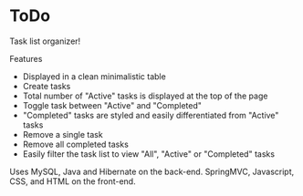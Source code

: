 # ToDo
Task list organizer!

Features
- Displayed in a clean minimalistic table
- Create tasks
- Total number of "Active" tasks is displayed at the top of the page
- Toggle task between "Active" and "Completed"
- "Completed" tasks are styled and easily differentiated from "Active" tasks
- Remove a single task
- Remove all completed tasks
- Easily filter the task list to view "All", "Active" or "Completed" tasks

Uses MySQL, Java and Hibernate on the back-end. SpringMVC, Javascript, CSS, and HTML on the front-end.
